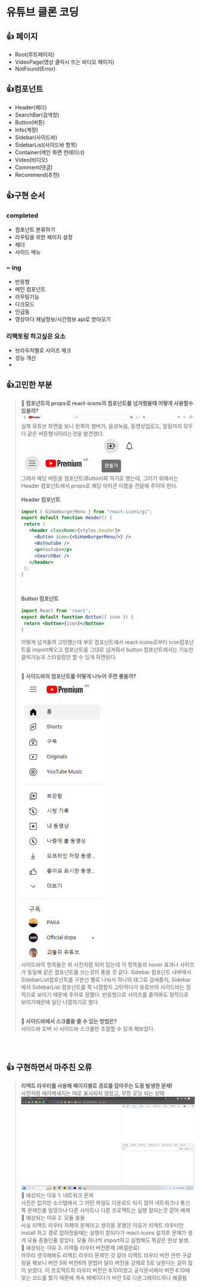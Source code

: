 # 유튜브 클론 코딩

## 👍 페이지
- Root(루트페이지)
- VideoPage(영상 클릭시 뜨는 비디오 페이지)
- NotFound(Error)

## 👍컴포넌트
- Header(헤더)
- SearchBar(검색창)
- Button(버튼)
- Info(계정)
- Sidebar(사이드바)
- SidebarList(사이드바 항목)
- Container(메인 화면 컨테이너)
- Video(비디오)
- Comment(댓글)
- Recommend(추천)

## 👍구현 순서
### completed
- 컴포넌트 분류하기
- 라우팅을 위한 페이지 설정
- 헤더
- 사이드 메뉴

### ~ ing
- 반응형
- 메인 컴포넌트
- 라우팅기능
- 다크모드
- 인급동
- 영상마다 채널정보/시간정보 api로 받아오기

### 리팩토링 하고싶은 요소
- 브라우저별로 사이즈 체크
- 성능 개선
- 


## 👍고민한 부분
> **🤔 컴포넌트의 props로 react-icons의 컴포넌트를 넘겨줬을때 어떻게 사용할수 있을까?**
![ㄴㄴ](public\images\icons.jpg) 
실제 유튜브 화면을 보니 왼쪽의 햄버거, 음성녹음, 동영상업로드, 알림까지 모두 다 같은 버튼형식이라는것을 발견했다.<br/>
![ㄴㄴ](public\images\icon1.png) 
![ㄴㄴ](public\images\icon2.png) <br/>
그래서 해당 버튼을 컴포넌트(Button)화 하기로 했는데, 그러기 위해서는 Header 컴포넌트에서 props로 해당 아이콘 이름을 전달해 주어야 한다.<br/><br/>
> **Header 컴포넌트**
>```jsx
> import { GiHamburgerMenu } from "react-icons/gi";
> export default function Header() {
>  return (
>    <header className={styles.header}>
>      <Button icon={<GiHamburgerMenu/>} />
>      <BsYoutube />
>      <p>Youtube</p>
>      <SearchBar />
>    </header>
>  );
>}
> ```
> <br/>
>
> **Button 컴포넌트**
>```jsx
>import React from 'react';
>export default function Button({ icon }) {
>  return <button>{icon}</button>
>}
>```
> 어떻게 넘겨줄까 고민했는데 부모 컴포넌트에서 react-icons로부터 icon컴포넌트를 import해오고 컴포넌트를 그대로 넘겨줘서 button 컴포넌트에서는 기능만 클릭기능과 스타일링만 할 수 있게 하면된다.<br/><br/>
>
>
> **🤔 사이드바의 컴포넌트를 어떻게 나누어 주면 좋을까?**<br/>
>![ㄴㄴ](public\images\sidebar.png) <br/>
> 사이드바의 항목들은 위 사진처럼 되어 있는데 각 항목들의 hover 효과나 사이즈가 동일해 같은 컴포넌트를 쓰는것이 좋을 것 같다. Sidebar 컴포넌트 내부에서 SidebarList컴포넌트를 구분선 별로 나눠서 하나의 태그로 감싸줄지, Sidebar에서 SidebarList 컴포넌트를 쭉 나열할지 고민하다가 유튜브의 사이드바는 정적으로 보이기 때문에 후자로 정했다. 반응형으로 사이즈를 줄여봐도 정적으로 보이기때문에 일단 나열하기로 했다.<br/><br/>
> 
> **🤔 사이드바에서 스크롤을 줄 수 있는 방법은?**<br/>
>사이드바 오버 시 사이드바 스크롤만 조절할 수 있게 해보았다. 
> 
>

<br/>
<br/>





## 👍 구현하면서 마주친 오류
> **리액트 라우터를 사용해 페이지별로 경로를 잡아주는 도중 발생한 문제!**
<br/> 사진처럼 에러메세지는 따로 표시되지 않았고, 무한 로딩 되는 상태
![ㄴㄴ](public\images\react-router_error.png) 
  <br/> 🔷 예상되는 이유 1. 네트워크 문제 
  <br/> 사진은 없지만 소스탭에서 그 어떤 파일도 다운로드 되지 않아 네트워크나 통신쪽 문제인줄 알았으나 다른 사이트나 다른 프로젝트는 실행 잘되는것 같아 배제
  <br/> 🔷 예상되는 이유 2. 모듈 충돌
  <br/> 사실 리액트 라우터 자체의 문제라고 생각을 못했던 이유가 리액트 라우터만 install 하고 경로 잡아줬을때는 실행이 잘되다가 react-icons 설치후 문제가 생겨 모듈 충돌인줄 알았다. 모듈 하나씩 import하고 실행해도 똑같은 현상 발생..
  <br/> 🔷 예상되는 이유 3. 리액틀 라우터 버전문제 (해결완료)
  <br/> 아무리 생각해봐도 리액트 라우터 문제인 것 같아 리액트 라우터 버전 관련 구글링을 해보니 버전 5와 버전6의 문법이 달라 버전을 강제로 5로 낮춘다는 글이 많이 보였다. 이 프로젝트의 라우터 버전은 6.10이었고 공식문서에서 버전 6.10에 맞는 코드를 짰기 때문에 계속 헤메이다가 버전 5로 다운그레이드하니 해결됨